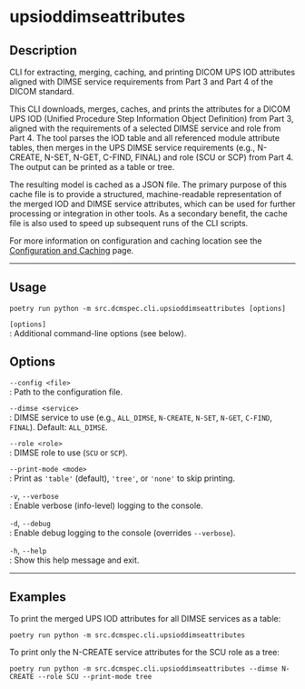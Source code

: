 # upsioddimseattributes

## Description

CLI for extracting, merging, caching, and printing DICOM UPS IOD attributes aligned with DIMSE service requirements from Part 3 and Part 4 of the DICOM standard.

This CLI downloads, merges, caches, and prints the attributes for a DICOM UPS IOD (Unified Procedure Step Information Object Definition) from Part 3, aligned with the requirements of a selected DIMSE service and role from Part 4. The tool parses the IOD table and all referenced module attribute tables, then merges in the UPS DIMSE service requirements (e.g., N-CREATE, N-SET, N-GET, C-FIND, FINAL) and role (SCU or SCP) from Part 4. The output can be printed as a table or tree.

The resulting model is cached as a JSON file. The primary purpose of this cache file is to provide a structured, machine-readable representation of the merged IOD and DIMSE service attributes, which can be used for further processing or integration in other tools. As a secondary benefit, the cache file is also used to speed up subsequent runs of the CLI scripts.

For more information on configuration and caching location see the [Configuration and Caching](../configuration.md) page.

---

## Usage

    poetry run python -m src.dcmspec.cli.upsioddimseattributes [options]

`[options]`  
: Additional command-line options (see below).

## Options

`--config <file>`  
: Path to the configuration file.

`--dimse <service>`  
: DIMSE service to use (e.g., `ALL_DIMSE`, `N-CREATE`, `N-SET`, `N-GET`, `C-FIND`, `FINAL`). Default: `ALL_DIMSE`.

`--role <role>`  
: DIMSE role to use (`SCU` or `SCP`).

`--print-mode <mode>`  
: Print as `'table'` (default), `'tree'`, or `'none'` to skip printing.

`-v`, `--verbose`  
: Enable verbose (info-level) logging to the console.

`-d`, `--debug`  
: Enable debug logging to the console (overrides `--verbose`).

`-h`, `--help`  
: Show this help message and exit.

---

## Examples

To print the merged UPS IOD attributes for all DIMSE services as a table:

    poetry run python -m src.dcmspec.cli.upsioddimseattributes

To print only the N-CREATE service attributes for the SCU role as a tree:

    poetry run python -m src.dcmspec.cli.upsioddimseattributes --dimse N-CREATE --role SCU --print-mode tree
